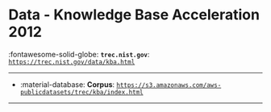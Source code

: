 # Data - Knowledge Base Acceleration 2012 

:fontawesome-solid-globe: **`trec.nist.gov`**: [`https://trec.nist.gov/data/kba.html`](https://trec.nist.gov/data/kba.html)

---

- :material-database: **Corpus**: [`https://s3.amazonaws.com/aws-publicdatasets/trec/kba/index.html`](https://s3.amazonaws.com/aws-publicdatasets/trec/kba/index.html)


---

